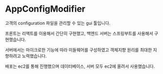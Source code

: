 # AppConfigModifier

고객의 configuration 파일을 관리할 수 있는 gui 툴입니다.

프론트는 리액트를 이용해서 간단히 구현했고, 백엔드 서버는 스프링부트를 사용해서 구현했습니다.

서버에서는 마이크로한 기능에 따라 미들웨어를 구성하였고 객체지향 원리를 최대한 지향하려고 노력했습니다.

배포는 ec2를 통해 진행했으며 데이터베이스, 서버 모두 ec2에 올려서 사용했습니다.
